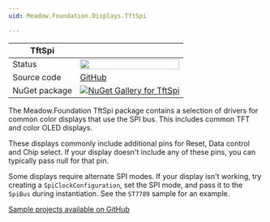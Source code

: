 ```yaml
---
uid: Meadow.Foundation.Displays.TftSpi

---
```


| TftSpi        |             |
|---------------|-------------|
| Status        | <img src="https://img.shields.io/badge/Working-brightgreen" style="width: auto; height: -webkit-fill-available;" /> |
| Source code   | [GitHub](https://github.com/WildernessLabs/Meadow.Foundation/tree/main/Source/Meadow.Foundation.Peripherals/Displays.TftSpi) |
| NuGet package | <a href="https://www.nuget.org/packages/Meadow.Foundation.Displays.TftSpi/" target="_blank"><img src="https://img.shields.io/nuget/v/Meadow.Foundation.Displays.TftSpi.svg?label=Meadow.Foundation.Displays.TftSpi" alt="NuGet Gallery for TftSpi" /></a> |

The Meadow.Foundation TftSpi package contains a selection of drivers for common color displays that use the SPI bus. This includes common TFT and color OLED displays.

These displays commonly include additional pins for Reset, Data control and Chip select. If your display doesn't include any of these pins, you can typically pass null for that pin.

Some displays require alternate SPI modes. If your display isn't working, try creating a `SpiClockConfiguration`, set the SPI mode, and pass it to the `SpiBus` during instantiation. See the `ST7789` sample for an example.

[Sample projects available on GitHub](https://github.com/WildernessLabs/Meadow.Foundation/tree/main/Source/Meadow.Foundation.Peripherals/Displays.TftSpi/Samples)